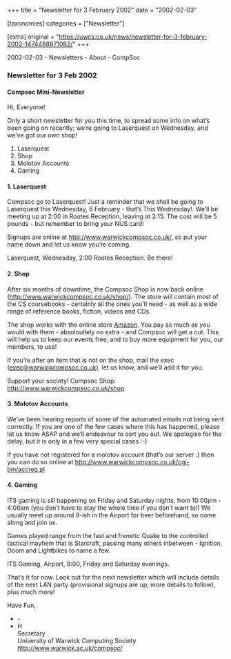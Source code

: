 +++
title = "Newsletter for 3 February 2002"
date = "2002-02-03"

[taxonomies]
categories = ["Newsletter"]

[extra]
original = "https://uwcs.co.uk/news/newsletter-for-3-february-2002-1474488871082/"
+++

2002-02-03 - Newsletters - About - CompSoc

### Newsletter for 3 Feb 2002

#### Compsoc Mini-Newsletter

Hi, Everyone\!

Only a short newsletter for you this time, to spread some info on what’s been going on recently; we’re going to Laserquest on Wednesday, and we’ve got our own shop\!

1.  Laserquest
2.  Shop
3.  Molotov Accounts
4.  Gaming

#### 1\. Laserquest

Compsoc go to Laserquest\! Just a reminder that we shall be going to Laserquest this Wednesday, 6 February - that’s This Wednesday\!. We’ll be meeting up at 2:00 in Rootes Reception, leaving at 2:15. The cost will be 5 pounds - but remember to bring your NUS card\!

Signups are online at http://www.warwickcompsoc.co.uk/, so put your name down and let us know you’re coming.

Laserquest, Wednesday, 2:00 Rootes Reception. Be there\!

#### 2\. Shop

After six months of downtime, the Compsoc Shop is now back online (http://www.warwickcompsoc.co.uk/shop/). The store will contain most of the CS coursebooks - certainly all the ones you’ll need - as well as a wide range of reference books, fiction, videos and CDs.

The shop works with the online store [Amazon](http://www.amazon.co.uk). You pay as much as you would with them - absoloutlely no extra - and Compsoc will get a cut. This will help us to keep our events free, and to buy more equipment for you, our members, to use\!

If you’re after an item that is not on the shop, mail the exec (exec@warwickcompsoc.co.uk), let us know, and we’ll add it for you.

Support your society\! Compsoc Shop: http://www.warwickcompsoc.co.uk/shop

#### 3\. Molotov Accounts

We’ve been hearing reports of some of the automated emails not being sent correctly. If you are one of the few cases where this has happened, please let us know ASAP and we’ll endeavour to sort you out. We apologise for the delay, but it is only in a few very special cases :-)

If you have not registered for a molotov account (that’s our server :) then you can do so online at http://www.warwickcompsoc.co.uk/cgi-bin/accreq.pl

#### 4\. Gaming

ITS gaming is sill happening on Friday and Saturday nights, from 10:00pm - 4:00am (you don’t have to stay the whole time if you don’t want to\!) We usually meet up around 9-ish in the Airport for beer beforehand, so come along and join us.

Games played range from the fast and frenetic Quake to the controlled tactical mayhem that is Starcraft, passing many others inbetween - Ignition, Doom and Lightbikes to name a few.

ITS Gaming, Airport, 9:00, Friday and Saturday evenings.

That’s it for now. Look out for the next newsletter which will include details of the next LAN party (provisional signups are up; more details to follow), plus much more\!

Have Fun,

  - \-
  - H  
    Secretary  
    University of Warwick Computing Society  
    http://www.warwick.ac.uk/compsoc/
